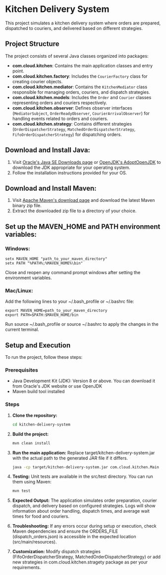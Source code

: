 # Kitchen Delivery System

This project simulates a kitchen delivery system where orders are prepared, dispatched to couriers, and delivered based on different strategies.

## Project Structure

The project consists of several Java classes organized into packages:

- **com.cloud.kitchen**: Contains the main application classes and entry point.
- **com.cloud.kitchen.factory**: Includes the `CourierFactory` class for creating courier objects.
- **com.cloud.kitchen.mediator**: Contains the `KitchenMediator` class responsible for managing orders, couriers, and dispatch strategies.
- **com.cloud.kitchen.models**: Includes the `Order` and `Courier` classes representing orders and couriers respectively.
- **com.cloud.kitchen.observer**: Defines observer interfaces (`MediatorSubject`, `OrderReadyObserver`, `CourierArrivalObserver`) for handling events related to orders and couriers.
- **com.cloud.kitchen.strategy**: Contains different strategies (`OrderDispatcherStrategy`, `MatchedOrderDispatcherStrategy`, `FifoOrderDispatcherStrategy`) for dispatching orders.


## Download and Install Java:

1. Visit [Oracle's Java SE Downloads page](https://www.oracle.com/java/technologies/javase-jdk11-downloads.html) or [OpenJDK's AdoptOpenJDK](https://adoptopenjdk.net/) to download the JDK appropriate for your operating system.
2. Follow the installation instructions provided for your OS.

## Download and Install Maven:

1. Visit [Apache Maven's download page](https://maven.apache.org/download.cgi) and download the latest Maven binary zip file.
2. Extract the downloaded zip file to a directory of your choice.

## Set up the MAVEN_HOME and PATH environment variables:

### Windows:
    setx MAVEN_HOME "path_to_your_maven_directory"
    setx PATH "%PATH%;%MAVEN_HOME%\bin"

Close and reopen any command prompt windows after setting the environment variables.

### Mac/Linux:
Add the following lines to your ~/.bash_profile or ~/.bashrc file:

    export MAVEN_HOME=path_to_your_maven_directory
    export PATH=$PATH:$MAVEN_HOME/bin

Run source ~/.bash_profile or source ~/.bashrc to apply the changes in the current terminal.


## Setup and Execution

To run the project, follow these steps:

### Prerequisites

- Java Development Kit (JDK): Version 8 or above. You can download it from Oracle's JDK website or use OpenJDK
- Maven build tool installed



### Steps

1. **Clone the repository:**

   ```bash
   cd kitchen-delivery-system

2. **Build the project:**

     ```bash
   mvn clean install

3. **Run the main application:**
Replace target/kitchen-delivery-system.jar with the actual path to the generated JAR file if it differs.

    ```bash
   java -cp target/kitchen-delivery-system.jar com.cloud.kitchen.Main

4. **Testing:**
Unit tests are available in the src/test directory. You can run them using Maven:
    ```bash
   mvn test

5.  **Expected Output:**
The application simulates order preparation, courier dispatch, and delivery based on configured strategies.
Logs will show information about order handling, dispatch times, and average wait times for food and couriers.

  
6.   **Troubleshooting:**
If any errors occur during setup or execution, check Maven dependencies and ensure the ORDERS_FILE (dispatch_orders.json) is accessible in the expected location (src/main/resources).


7.  **Customization:**
Modify dispatch strategies (FifoOrderDispatcherStrategy, MatchedOrderDispatcherStrategy) or add new strategies in com.cloud.kitchen.stragety package as per your requirements.